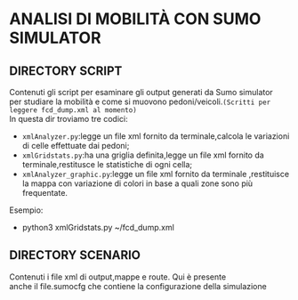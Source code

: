 # ANALISI DI MOBILITÀ CON SUMO SIMULATOR  
  
  
## DIRECTORY SCRIPT  
Contenuti gli script per esaminare gli output generati da Sumo simulator <br>
per studiare la mobilità e come si muovono pedoni/veicoli.`(Scritti per leggere fcd_dump.xml al momento)`<br>
In questa dir troviamo tre codici:  
- `xmlAnalyzer.py`:legge un file xml fornito da terminale,calcola le variazioni di celle effettuate dai pedoni;  
- `xmlGridstats.py`:ha una griglia definita,legge un file xml fornito da terminale,restitusce le statistiche di ogni cella;  
- `xmlAnalyzer_graphic.py`:legge un file xml fornito da terminale ,restituisce la mappa con variazione di colori in base a quali zone sono più frequentate. <br>

Esempio:  
- python3 xmlGridstats.py ~/fcd_dump.xml 


  
## DIRECTORY SCENARIO  
Contenuti i file xml di output,mappe e route. Qui è presente <br>
anche il file.sumocfg che contiene la configurazione della simulazione <br>
